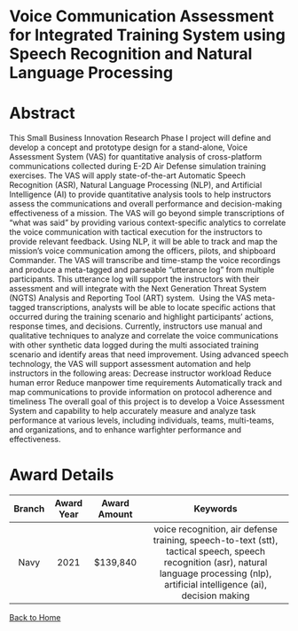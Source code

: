 
Voice Communication Assessment for Integrated Training System using Speech Recognition and Natural Language Processing
======================================================================================================================

# Abstract


This Small Business Innovation Research Phase I project will define and develop a concept and prototype design for a stand-alone, Voice Assessment System (VAS) for quantitative analysis of cross-platform communications collected during E-2D Air Defense simulation training exercises. The VAS will apply state-of-the-art Automatic Speech Recognition (ASR), Natural Language Processing (NLP), and Artificial Intelligence (AI) to provide quantitative analysis tools to help instructors assess the communications and overall performance and decision-making effectiveness of a mission. The VAS will go beyond simple transcriptions of “what was said” by providing various context-specific analytics to correlate the voice communication with tactical execution for the instructors to provide relevant feedback. Using NLP, it will be able to track and map the mission’s voice communication among the officers, pilots, and shipboard Commander. The VAS will transcribe and time-stamp the voice recordings and produce a meta-tagged and parseable “utterance log” from multiple participants. This utterance log will support the instructors with their assessment and will integrate with the Next Generation Threat System (NGTS) Analysis and Reporting Tool (ART) system.  Using the VAS meta-tagged transcriptions, analysts will be able to locate specific actions that occurred during the training scenario and highlight participants’ actions, response times, and decisions. Currently, instructors use manual and qualitative techniques to analyze and correlate the voice communications with other synthetic data logged during the multi associated training scenario and identify areas that need improvement. Using advanced speech technology, the VAS will support assessment automation and help instructors in the following areas: Decrease instructor workload Reduce human error Reduce manpower time requirements Automatically track and map communications to provide information on protocol adherence and timeliness The overall goal of this project is to develop a Voice Assessment System and capability to help accurately measure and analyze task performance at various levels, including individuals, teams, multi-teams, and organizations, and to enhance warfighter performance and effectiveness.  

# Award Details

|Branch|Award Year|Award Amount|Keywords|
| :---: | :---: | :---: | :---: |
|Navy|2021|$139,840|voice recognition, air defense training, speech-to-text (stt), tactical speech, speech recognition (asr), natural language processing (nlp), artificial intelligence (ai), decision making|
  
  


[Back to Home](https://github.com/chrischow/dod_sbir_awards/JH/#2185)